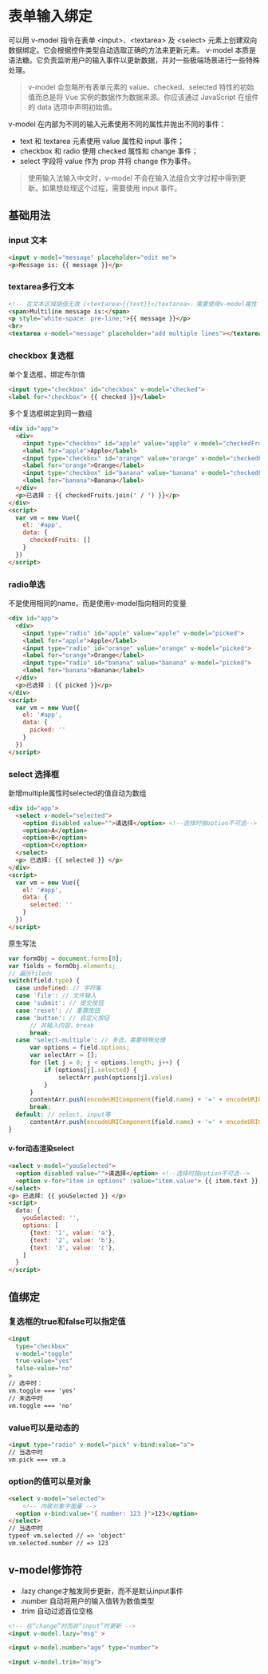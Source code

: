 # 表单输入绑定

可以用 v-model 指令在表单 \<input\>、\<textarea\> 及 \<select\> 元素上创建双向数据绑定。它会根据控件类型自动选取正确的方法来更新元素。 v-model 本质是语法糖。它负责监听用户的输入事件以更新数据，并对一些极端场景进行一些特殊处理。

> v-model 会忽略所有表单元素的 value、checked、selected 特性的初始值而总是将 Vue 实例的数据作为数据来源。你应该通过 JavaScript 在组件的 data 选项中声明初始值。

v-model 在内部为不同的输入元素使用不同的属性并抛出不同的事件：
- text 和 textarea 元素使用 value 属性和 input 事件；
- checkbox 和 radio 使用 checked 属性和 change 事件；
- select 字段将 value 作为 prop 并将 change 作为事件。

> 使用输入法输入中文时，v-model 不会在输入法组合文字过程中得到更新。如果想处理这个过程，需要使用 input 事件。

## 基础用法
### input 文本
```html
<input v-model="message" placeholder="edit me">
<p>Message is: {{ message }}</p>
```

### textarea多行文本
```html
<!-- 在文本区域插值无效 (<textarea>{{text}}</textarea>，需要使用v-model属性 -->
<span>Multiline message is:</span>
<p style="white-space: pre-line;">{{ message }}</p>
<br>
<textarea v-model="message" placeholder="add multiple lines"></textarea>
```

### checkbox 复选框
单个复选框，绑定布尔值
```html
<input type="checkbox" id="checkbox" v-model="checked">
<label for="checkbox"> {{ checked }}</label>
```
多个复选框绑定到同一数组
```html
<div id="app">
  <div>
    <input type="checkbox" id="apple" value="apple" v-model="checkedFruits">
    <label for="apple">Apple</label>
    <input type="checkbox" id="orange" value="orange" v-model="checkedFruits">
    <label for="orange">Orange</label>
    <input type="checkbox" id="banana" value="banana" v-model="checkedFruits">
    <label for="banana">Banana</label>
  </div>
  <p>已选择 : {{ checkedFruits.join(' / ') }}</p>
</div>
<script>
  var vm = new Vue({
    el: '#app',
    data: {
      checkedFruits: []
    }
  })
</script>
```

### radio单选
不是使用相同的name，而是使用v-model指向相同的变量
```html
<div id="app">
  <div>
    <input type="radio" id="apple" value="apple" v-model="picked">
    <label for="apple">Apple</label>
    <input type="radio" id="orange" value="orange" v-model="picked">
    <label for="orange">Orange</label>
    <input type="radio" id="banana" value="banana" v-model="picked">
    <label for="banana">Banana</label>
  </div>
  <p>已选择 : {{ picked }}</p>
</div>
<script>
  var vm = new Vue({
    el: '#app',
    data: {
      picked: ''
    }
  })
</script>
```

### select 选择框
新增multiple属性时selected的值自动为数组
```html
<div id="app">
  <select v-model="selected">
    <option disabled value="">请选择</option> <!--选择时按option不可选-->
    <option>A</option>
    <option>B</option>
    <option>C</option>
  </select>
  <p> 已选择: {{ selected }} </p>
</div>
<script>
  var vm = new Vue({
    el: '#app',
    data: {
      selected: ''
    }
  })
</script>
```
原生写法
```js
var formObj = document.forms[0];
var fields = formObj.elements;
// 遍历fileds
switch(field.type) {
  case undefined: // 字符集
  case 'file': // 文件输入
  case 'submit': // 提交按钮
  case 'reset': // 重置按钮
  case 'button': // 自定义按钮
      // 非输入内容，break
      break;
  case 'select-multiple': // 多选，需要特殊处理
      var options = field.options;
      var selectArr = [];
      for (let j = 0; j < options.length; j++) {
          if (options[j].selected) {
              selectArr.push(options[j].value)
          }
      }
      contentArr.push(encodeURIComponent(field.name) + '=' + encodeURIComponent(selectArr.join(';')));
      break;
  default: // select, input等
      contentArr.push(encodeURIComponent(field.name) + '=' + encodeURIComponent(field.value))
}
```

#### v-for动态渲染select
```html
<select v-model="youSelected">
  <option disabled value="">请选择</option> <!--选择时按option不可选-->
  <option v-for="item in options" :value="item.value"> {{ item.text }} </option>
</select>
<p> 已选择: {{ youSelected }} </p>
<script>
  data: {
    youSelected: '',
    options: [
      {text: '1', value: 'a'}, 
      {text: '2', value: 'b'}, 
      {text: '3', value: 'c'}, 
    ]
  }
</script>
```

## 值绑定
### 复选框的true和false可以指定值
```html
<input
  type="checkbox"
  v-model="toggle"
  true-value="yes"
  false-value="no"
>
// 选中时： 
vm.toggle === 'yes'
// 未选中时
vm.toggle === 'no'
```
### value可以是动态的
```html
<input type="radio" v-model="pick" v-bind:value="a">
// 当选中时
vm.pick === vm.a
```

### option的值可以是对象
```html
<select v-model="selected">
    <!-- 内联对象字面量 -->
  <option v-bind:value="{ number: 123 }">123</option>
</select>
// 当选中时
typeof vm.selected // => 'object'
vm.selected.number // => 123
```

## v-model修饰符
- .lazy  change才触发同步更新，而不是默认input事件
- .number 自动将用户的输入值转为数值类型
- .trim 自动过滤首位空格
```html
<!-- 在“change”时而非“input”时更新 -->
<input v-model.lazy="msg" >

<input v-model.number="age" type="number">

<input v-model.trim="msg">

```
